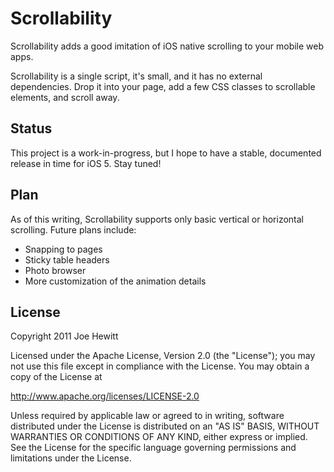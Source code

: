 Scrollability
=============

Scrollability adds a good imitation of iOS native scrolling to your mobile web apps.

Scrollability is a single script, it's small, and it has no external dependencies. Drop it into your page, add a few CSS classes to scrollable elements, and scroll away. 

Status
------

This project is a work-in-progress, but I hope to have a stable, documented release in time for iOS 5. Stay tuned!

Plan
----

As of this writing, Scrollability supports only basic vertical or horizontal scrolling.  Future plans include:

* Snapping to pages
* Sticky table headers
* Photo browser
* More customization of the animation details

License 
-------

Copyright 2011 Joe Hewitt

Licensed under the Apache License, Version 2.0 (the "License");
you may not use this file except in compliance with the License.
You may obtain a copy of the License at
 
   http://www.apache.org/licenses/LICENSE-2.0

Unless required by applicable law or agreed to in writing, software
distributed under the License is distributed on an "AS IS" BASIS,
WITHOUT WARRANTIES OR CONDITIONS OF ANY KIND, either express or implied.
See the License for the specific language governing permissions and
limitations under the License.
